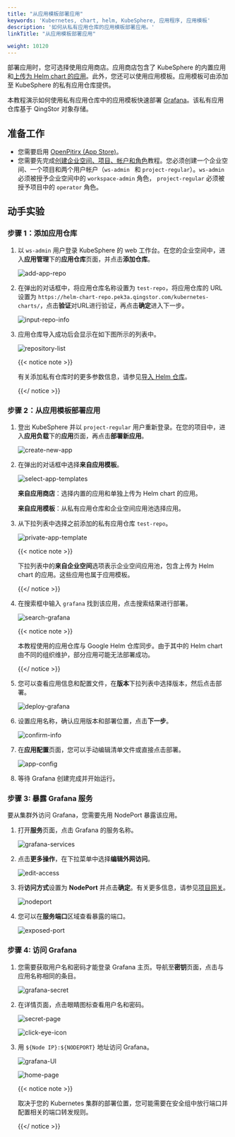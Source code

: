 ```yaml
---
title: "从应用模板部署应用"
keywords: 'Kubernetes, chart, helm, KubeSphere, 应用程序, 应用模板'
description: '如何从私有应用仓库的应用模板部署应用。'
linkTitle: "从应用模板部署应用"

weight: 10120
---
```


部署应用时，您可选择使用应用商店。应用商店包含了 KubeSphere 的内置应用和[上传为 Helm chart 的应用](../../../workspace-administration/upload-helm-based-application/)。此外，您还可以使用应用模板。应用模板可由添加至 KubeSphere 的私有应用仓库提供。

本教程演示如何使用私有应用仓库中的应用模板快速部署 [Grafana](https://grafana.com/)。该私有应用仓库基于 QingStor 对象存储。

## 准备工作

- 您需要启用 [OpenPitirx (App Store)](../../../pluggable-components/app-store)。
- 您需要先完成[创建企业空间、项目、帐户和角色](../../../quick-start/create-workspace-and-project/)教程。您必须创建一个企业空间、一个项目和两个用户帐户（`ws-admin ` 和 `project-regular`）。`ws-admin` 必须被授予企业空间中的 `workspace-admin` 角色， `project-regular` 必须被授予项目中的 `operator` 角色。

## 动手实验

### 步骤 1：添加应用仓库

1. 以 `ws-admin` 用户登录 KubeSphere 的 web 工作台。在您的企业空间中，进入**应用管理**下的**应用仓库**页面，并点击**添加仓库**。

   ![add-app-repo](/images/docs/zh-cn/project-user-guide/applications/deploy-apps-from-app-templates/add-app-repo.jpg)

2. 在弹出的对话框中，将应用仓库名称设置为 `test-repo`，将应用仓库的 URL 设置为 `https://helm-chart-repo.pek3a.qingstor.com/kubernetes-charts/`，点击**验证**对URL进行验证，再点击**确定**进入下一步。

   ![input-repo-info](/images/docs/zh-cn/project-user-guide/applications/deploy-apps-from-app-templates/input-repo-info.jpg)

3. 应用仓库导入成功后会显示在如下图所示的列表中。

   ![repository-list](/images/docs/zh-cn/project-user-guide/applications/deploy-apps-from-app-templates/repository-list.jpg)

   {{< notice note >}}

   有关添加私有仓库时的更多参数信息，请参见[导入 Helm 仓库](../../../workspace-administration/app-repository/import-helm-repository/)。

   {{</ notice >}} 

### 步骤 2：从应用模板部署应用

1. 登出 KubeSphere 并以 `project-regular` 用户重新登录。在您的项目中，进入**应用负载**下的**应用**页面，再点击**部署新应用**。

   ![create-new-app](/images/docs/zh-cn/project-user-guide/applications/deploy-apps-from-app-templates/create-new-app.jpg)

2. 在弹出的对话框中选择**来自应用模板**。

   ![select-app-templates](/images/docs/zh-cn/project-user-guide/applications/deploy-apps-from-app-templates/select-app-templates.jpg)

   **来自应用商店**：选择内置的应用和单独上传为 Helm chart 的应用。

   **来自应用模板**：从私有应用仓库和企业空间应用池选择应用。

3. 从下拉列表中选择之前添加的私有应用仓库 `test-repo`。

   ![private-app-template](/images/docs/zh-cn/project-user-guide/applications/deploy-apps-from-app-templates/private-app-template.jpg)

   {{< notice note >}}

   下拉列表中的**来自企业空间**选项表示企业空间应用池，包含上传为 Helm chart 的应用。这些应用也属于应用模板。

   {{</ notice >}} 

4. 在搜索框中输入 `grafana` 找到该应用，点击搜索结果进行部署。

   ![search-grafana](/images/docs/zh-cn/project-user-guide/applications/deploy-apps-from-app-templates/search-grafana.jpg)

   {{< notice note >}} 

   本教程使用的应用仓库与 Google Helm 仓库同步。由于其中的 Helm chart 由不同的组织维护，部分应用可能无法部署成功。

   {{</ notice >}} 

5. 您可以查看应用信息和配置文件，在**版本**下拉列表中选择版本，然后点击部署。

   ![deploy-grafana](/images/docs/zh-cn/project-user-guide/applications/deploy-apps-from-app-templates/deploy-grafana.jpg)

6. 设置应用名称，确认应用版本和部署位置，点击**下一步**。

   ![confirm-info](/images/docs/zh-cn/project-user-guide/applications/deploy-apps-from-app-templates/confirm-info.jpg)

7. 在**应用配置**页面，您可以手动编辑清单文件或直接点击部署。

   ![app-config](/images/docs/zh-cn/project-user-guide/applications/deploy-apps-from-app-templates/app-config.jpg)

8. 等待 Grafana 创建完成并开始运行。

### 步骤 3: 暴露 Grafana 服务

要从集群外访问 Grafana，您需要先用 NodePort 暴露该应用。

1. 打开**服务**页面，点击 Grafana 的服务名称。

   ![grafana-services](/images/docs/zh-cn/project-user-guide/applications/deploy-apps-from-app-templates/grafana-services.jpg)

2. 点击**更多操作**，在下拉菜单中选择**编辑外网访问**。

   ![edit-access](/images/docs/zh-cn/project-user-guide/applications/deploy-apps-from-app-templates/edit-access.jpg)

3. 将**访问方式**设置为 **NodePort** 并点击**确定**。有关更多信息，请参见[项目网关](../../../project-administration/project-gateway/)。

   ![nodeport](/images/docs/zh-cn/project-user-guide/applications/deploy-apps-from-app-templates/nodeport.jpg)

4. 您可以在**服务端口**区域查看暴露的端口。

   ![exposed-port](/images/docs/zh-cn/project-user-guide/applications/deploy-apps-from-app-templates/exposed-port.jpg)

### 步骤 4: 访问 Grafana

1. 您需要获取用户名和密码才能登录 Grafana 主页。导航至**密钥**页面，点击与应用名称相同的条目。

   ![grafana-secret](/images/docs/zh-cn/project-user-guide/applications/deploy-apps-from-app-templates/grafana-secret.jpg)

2. 在详情页面，点击眼睛图标查看用户名和密码。

   ![secret-page](/images/docs/zh-cn/project-user-guide/applications/deploy-apps-from-app-templates/secret-page.jpg)

   ![click-eye-icon](/images/docs/zh-cn/project-user-guide/applications/deploy-apps-from-app-templates/click-eye-icon.jpg)

2. 用 `${Node IP}:${NODEPORT}` 地址访问 Grafana。

   ![grafana-UI](/images/docs/zh-cn/project-user-guide/applications/deploy-apps-from-app-templates/grafana-UI.jpg)

   ![home-page](/images/docs/zh-cn/project-user-guide/applications/deploy-apps-from-app-templates/home-page.jpg)

   {{< notice note >}}

   取决于您的 Kubernetes 集群的部署位置，您可能需要在安全组中放行端口并配置相关的端口转发规则。

   {{</ notice >}} 